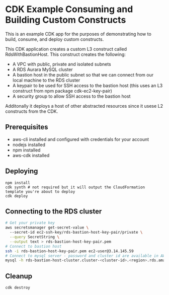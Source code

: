 # CDK Example Consuming and Building Custom Constructs

This is an example CDK app for the purposes of demonstrating how to build, consume, and deploy custom constructs.

This CDK application creates a custom L3 construct called RdsWithBastionHost. This construct creates the following:

- A VPC with public, private and isolated subnets
- A RDS Aurara MySQL cluster
- A bastion host in the public subnet so that we can connect from our local machine to the RDS cluster
- A keypair to be used for SSH access to the bastion host (this uses an L3 construct from npm package cdk-ec2-key-pair)
- A security group to allow SSH access to the bastion host

Additonally it deploys a host of other abstracted resources since it usese L2 constructs from the CDK.

## Prerequisites

- aws-cli installed and configured with credentials for your account
- nodejs installed
- npm installed
- aws-cdk installed

## Deploying

```
npm install
cdk synth # not required but it will output the CloudFormation template you're about to deploy
cdk deploy
```

## Connecting to the RDS cluster
```bash
# Get your private key
aws secretsmanager get-secret-value \                                                                                                                                                                                                                                                                                                                                ─╯
  --secret-id ec2-ssh-key/rds-bastion-host-key-pair/private \
  --query SecretString \
  --output text > rds-bastion-host-key-pair.pem
# Connect to bastion host
ssh -i rds-bastion-host-key-pair.pem ec2-user@3.14.145.59
# Connect to mysql server - password and cluster id are available in AWS Secrets Manager
mysql -h rds-bastion-host-cluster.cluster-<cluster-id>.<region>.rds.amazonaws.com -u admin -p
```

## Cleanup
`cdk destroy`